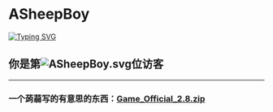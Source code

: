 # ASheepBoy
[![Typing SVG](https://readme-typing-svg.demolab.com?font=Fira+Code&size=30&duration=3000&pause=1000&center=true&vCenter=true&random=true&width=800&lines=Wecolme+to+ASheepBoy's+Homepage)](https://git.io/typing-svg)
## 你是第![ASheepBoy.svg](https://api.likepoems.com/counter/get/@ASheepBoy?theme=rule34)位访客
---
### 一个蒟蒻写的有意思的东西：[Game_Official_2.8.zip](https://xth.lanzouu.com/iD5Ko32v4pmd)
